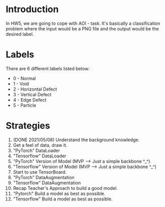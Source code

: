 # Introduction
In HW5, we are going to cope with AOI - task. It's basically a classification problem where the input would be a PNG file and the output would be the desired label.

# Labels
There are 6 different labels listed below:
* 0 - Normal
* 1 - Void
* 2 - Horizontal Defect
* 3 - Vertical Defect
* 4 - Edge Defect
* 5 - Particle

# Strategies
1. (DONE 2021/05/08) Understand the background knowledge.
2. Get a feel of data, draw it.
3. "PyTorch" DataLoader
4. "Tensorflow" DataLoader
5. "PyTorch" Version of Model (MVP --> Just a simple backbone ^_^)
6. "Tensorflow" Version of Model (MVP --> Just a simple backbone ^_^)
7. Start to use TensorBoard.
8. "PyTorch" DataAugmentation
9. "Tensorflow" DataAugmentation
10. Recap Teacher's Approach to build a good model.
11. "Pytorch" Build a model as best as possible.
12. "Tensorflow" Build a model as best as possible.

